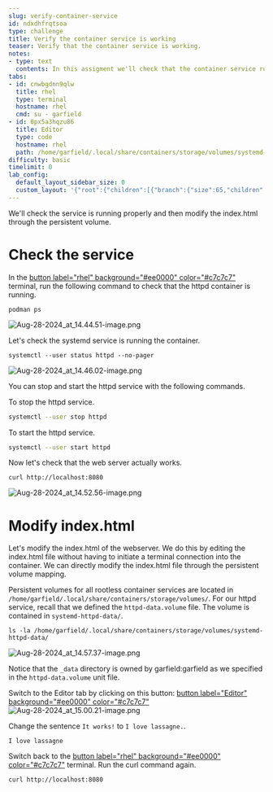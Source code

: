 ```yaml
---
slug: verify-container-service
id: ndxdhfrqtsoa
type: challenge
title: Verify the container service is working
teaser: Verify that the container service is working.
notes:
- type: text
  contents: In this assigment we'll check that the container service runs properly.
tabs:
- id: cnwbgdnn9qlw
  title: rhel
  type: terminal
  hostname: rhel
  cmd: su - garfield
- id: 0px5a3hqzu86
  title: Editor
  type: code
  hostname: rhel
  path: /home/garfield/.local/share/containers/storage/volumes/systemd-httpd-data/_data/index.html
difficulty: basic
timelimit: 0
lab_config:
  default_layout_sidebar_size: 0
  custom_layout: '{"root":{"children":[{"branch":{"size":65,"children":[{"leaf":{"tabs":["cnwbgdnn9qlw"],"activeTabId":"cnwbgdnn9qlw","size":48}},{"leaf":{"tabs":["0px5a3hqzu86"],"activeTabId":"0px5a3hqzu86","size":49}}]}},{"leaf":{"tabs":["assignment"],"activeTabId":"assignment","size":33}}],"orientation":"Horizontal"}}'
---
```

We'll check the service is running properly and then modify the index.html through the persistent volume.

Check the service
===
In the [button label="rhel" background="#ee0000" color="#c7c7c7"](tab-0)  terminal, run the following command to check that the httpd container is running.
```bash,run
podman ps
```
![Aug-28-2024_at_14.44.51-image.png](https://play.instruqt.com/assets/tracks/olghe3gyqvaq/cec7903cb7b5739b3329757e67d742a0/assets/Aug-28-2024_at_14.44.51-image.png)

Let's check the systemd service is running the container.
```bash,run
systemctl --user status httpd --no-pager
```
![Aug-28-2024_at_14.46.02-image.png](https://play.instruqt.com/assets/tracks/olghe3gyqvaq/5f6b2c63fe43e85a3796ee778025121d/assets/Aug-28-2024_at_14.46.02-image.png)

You can stop and start the httpd service with the following commands.

To stop the httpd service.
```bash
systemctl --user stop httpd
```

To start the httpd service.
```bash
systemctl --user start httpd
```

Now let's check that the web server actually works.
```bash,run
curl http://localhost:8080
```
![Aug-28-2024_at_14.52.56-image.png](https://play.instruqt.com/assets/tracks/olghe3gyqvaq/d1229aa96426be7cf2ba4ab882238ff2/assets/Aug-28-2024_at_14.52.56-image.png)

Modify index.html
===
Let's modify the index.html of the webserver. We do this by editing the index.html file without having to initiate a terminal connection into the container. We can directly modify the index.html file through the persistent volume mapping.

Persistent volumes for all rootless container services are located in `/home/garfield/.local/share/containers/storage/volumes/`.  For our httpd service, recall that we defined the `httpd-data.volume` file. The volume is contained in `systemd-httpd-data/`.
```bash,run
ls -la /home/garfield/.local/share/containers/storage/volumes/systemd-httpd-data/
```
![Aug-28-2024_at_14.57.37-image.png](https://play.instruqt.com/assets/tracks/olghe3gyqvaq/7b203c4102e7f3630c7a15ee26d28ee0/assets/Aug-28-2024_at_14.57.37-image.png)

Notice that the `_data` directory is owned by garfield:garfield as we specified in the `httpd-data.volume` unit file.

Switch to the Editor tab by clicking on this button: [button label="Editor" background="#ee0000" color="#c7c7c7"](tab-1)
![Aug-28-2024_at_15.00.21-image.png](https://play.instruqt.com/assets/tracks/olghe3gyqvaq/85e430cadedcc3639c52e47eeb27c41b/assets/Aug-28-2024_at_15.00.21-image.png)

Change the sentence `It works!` to `I love lassagne.`.
```text
I love lassagne
```

Switch back to the [button label="rhel" background="#ee0000" color="#c7c7c7"](tab-0) terminal.
Run the curl command again.
```bash,run
curl http://localhost:8080
```

